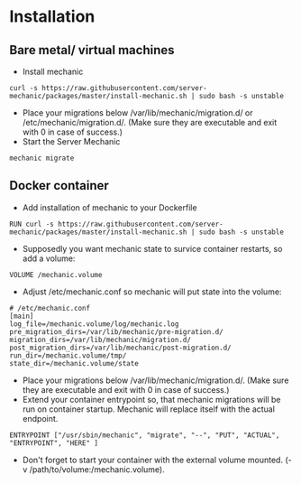 # Installation

## Bare metal/ virtual machines
* Install mechanic
```
curl -s https://raw.githubusercontent.com/server-mechanic/packages/master/install-mechanic.sh | sudo bash -s unstable
```
* Place your migrations below /var/lib/mechanic/migration.d/ or /etc/mechanic/migration.d/. (Make sure they are executable and exit with 0 in case of success.)
* Start the Server Mechanic
```
mechanic migrate
```

## Docker container
* Add installation of mechanic to your Dockerfile
```
RUN curl -s https://raw.githubusercontent.com/server-mechanic/packages/master/install-mechanic.sh | sudo bash -s unstable
```
* Supposedly you want mechanic state to survice container restarts, so add a volume:
```
VOLUME /mechanic.volume
```
* Adjust /etc/mechanic.conf so mechanic will put state into the volume:
```
# /etc/mechanic.conf
[main]
log_file=/mechanic.volume/log/mechanic.log
pre_migration_dirs=/var/lib/mechanic/pre-migration.d/
migration_dirs=/var/lib/mechanic/migration.d/
post_migration_dirs=/var/lib/mechanic/post-migration.d/
run_dir=/mechanic.volume/tmp/
state_dir=/mechanic.volume/state
```
* Place your migrations below /var/lib/mechanic/migration.d/. (Make sure they are executable and exit with 0 in case of success.)
* Extend your container entrypoint so, that mechanic migrations will be run on container startup. Mechanic will replace itself with the actual endpoint.
```
ENTRYPOINT ["/usr/sbin/mechanic", "migrate", "--", "PUT", "ACTUAL", "ENTRYPOINT", "HERE" ]
```
* Don't forget to start your container with the external volume mounted. (-v /path/to/volume:/mechanic.volume).